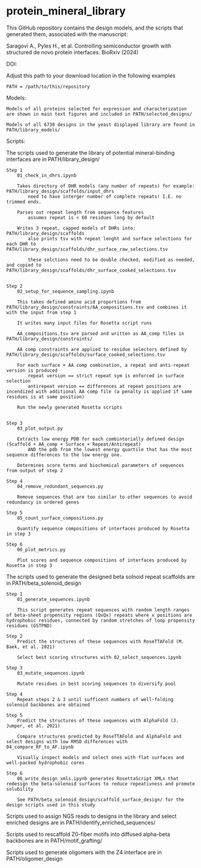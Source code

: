 # protein_mineral_library

This GitHub repository contains the design models, and the scripts that generated them, associated with the manuscript:

Saragovi A., Pyles H., et al. Controlling semiconductor growth with structured de novo protein interfaces. BioRxiv (2024)

DOI: 


Adjust this path to your download location in the following examples

	PATH = /path/to/this/repository

Models:

	Models of all proteins selected for expression and characterization are shown in main text figures and included in PATH/selected_designs/

	Models of all 6730 designs in the yeast displayed library are found in PATH/library_models/

Scripts:

The scripts used to generate the library of potential mineral-binding interfaces are in PATH/library_design/

	Step 1
		01_check_in_dhrs.ipynb 
		
		Takes directory of DHR models (any number of repeats) for example: PATH/library_design/scaffolds/input_dhrs
			need to have interger number of complete repeats! I.E. no trimmed ends. 

		Parses out repeat length from sequence features
			assumes repeat is < 60 residues long by default

		Writes 3 repeat, capped models of DHRs into: PATH/library_design/scaffolds
			also prints tsv with repeat lenght and surface selections for each DHR to PATH/library_design/scaffolds/dhr_surface_raw_selections.tsv

			these selctions need to be double checked, modified as needed, and copied to PATH/library_design/scaffolds/dhr_surface_cooked_selections.tsv


	Step 2
		02_setup_for_sequence_sampling.ipynb
		
		This takes defined amino acid proportions from PATH/library_design/constraints/AA_compositions.tsv and combines it with the input from step 1

		It writes many input files for Rosetta script runs

		AA_compositions.tsv are parsed and written as AA_comp files in PATH/library_design/constraints/

		AA comp constraints are applied to residue selectors defined by PATH/library_design/scaffolds/surface_cooked_selections.tsv

		For each surface + AA comp combination, a repeat and anti-repeat version is produced
			repeat version == strict repeat sym is enforced in surface selection
			antirepeat version == differences at repeat positions are incendized with additional AA comp file (a penalty is applied if same residues is at same position)

		Run the newly generated Rosetta scripts


	Step 3
		03_plot_output.py

		Extracts low energy PDB for each combintorially defined design (Scaffold + AA_comp + Surface + Repeat/Antirepeat) 
			AND the pdb from the lowest energy quartile that has the most sequence differences to the low energy one. 

		Determines score terms and biochemical parameters of sequences from output of step 2

	Step 4
		04_remove_redundant_sequences.py

		Remove sequences that are too similar to other sequences to avoid redundancy in ordered genes

	Step 5
		05_count_surface_compositions.py

		Quantify sequence compositions of interfaces produced by Rosetta in step 3

	Step 6
		06_plot_metrics.py

		Plot scores and sequence compositions of interfaces produced by Rosetta in step 3


The scripts used to generate the designed beta solnoid repeat scaffolds are in PATH/beta_solenoid_design

	Step 1
		01_generate_sequences.ipynb

		This script generates repeat sequences with random length ranges of beta-sheet propensity regions (QxQx) repeats where x positions are hydrophobic residues, connected by random stretches of loop propensity residues (GSTPND)

	Step 2
		Predict the structures of these sequences with RoseTTAFold (M. Baek, et al. 2021)

		Select best scoring structures with 02_select_sequences.ipynb

	Step 3
		03_mutate_sequences.ipynb

		Mutate residues in best scoring sequences to diversify pool

	Step 4
		Repeat steps 2 & 3 until sufficent numbers of well-folding solenoid backbones are obtained
	
	Step 5
		Predict the structures of these sequences with AlphaFold (J. Jumper, et al. 2021)

		Compare structures predicted by RoseTTAFold and AlphaFold and select designs with low RMSD differences with 04_compare_RF_to_AF.ipynb

		Visually inspect models and select ones with flat surfaces and well-packed hydrophobic cores

	Step 6
		06_write_design_xmls.ipynb generates RosettaScript XMLs that redesign the beta-solenoid surfaces to reduce repeativness and promote solubility

		See PATH/beta_solenoid_design/scaffold_surface_design/ for the design scripts used in this study

Scripts used to assign NGS reads to designs in the library and select enriched designs are in PATH/identify_enriched_sequences/

Scripts used to rescaffold Z0-fiber motifs into diffused alpha-beta backbones are in PATH/motif_grafting/

Scripts used to generate oligomers with the Z4 interface are in PATH/oligomer_design
